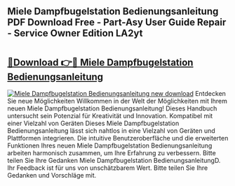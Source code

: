 ## Miele Dampfbugelstation Bedienungsanleitung PDF Download Free - Part-Asy User Guide Repair - Service Owner Edition LA2yt

# <h2><a href="http://df1jid.blite.top/?on=Miele+Dampfbugelstation+Bedienungsanleitung">🔗Download 👉🔴 Miele Dampfbugelstation Bedienungsanleitung</a></h2>

[![Miele Dampfbugelstation Bedienungsanleitung new download](https://i.imgur.com/lujVjoI.png)](http://df1jid.blite.top/?on=Miele+Dampfbugelstation+Bedienungsanleitung)
Entdecken Sie neue Möglichkeiten Willkommen in der Welt der Möglichkeiten mit Ihrem neuen Miele Dampfbugelstation Bedienungsanleitung! Dieses Handbuch untersucht sein Potenzial für Kreativität und Innovation. Kompatibel mit einer Vielzahl von Geräten Dieses Miele Dampfbugelstation Bedienungsanleitung lässt sich nahtlos in eine Vielzahl von Geräten und Plattformen integrieren. Die intuitive Benutzeroberfläche und die erweiterten Funktionen Ihres neuen Miele Dampfbugelstation Bedienungsanleitung arbeiten harmonisch zusammen, um Ihre Erfahrung zu verbessern. Bitte teilen Sie Ihre Gedanken Miele Dampfbugelstation BedienungsanleitungD. Ihr Feedback ist für uns von unschätzbarem Wert. Bitte teilen Sie Ihre Gedanken und Vorschläge mit.
